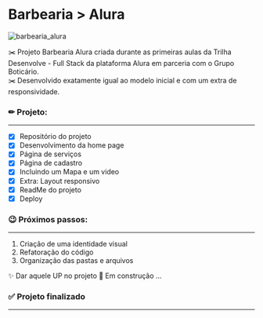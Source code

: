 # Barbearia > Alura 
![barbearia_alura](https://user-images.githubusercontent.com/71906862/222978999-38d83bf9-d26c-4daf-bdf4-e06a75ce1b54.png)

✂️ Projeto Barbearia Alura criada durante as primeiras aulas da Trilha Desenvolve - Full Stack da plataforma Alura em parceria com o Grupo Boticário. <br>
✂️ Desenvolvido exatamente igual ao modelo inicial e com um extra de responsividade.

### ✏ Projeto:
____________________
- [x] Repositório do projeto
- [x] Desenvolvimento da home page
- [x] Página de serviços
- [x] Página de cadastro
- [x] Incluindo um Mapa e um video
- [x] Extra: Layout responsivo
- [x] ReadMe do projeto
- [x] Deploy

### 😉 Próximos passos:
____________________
1. Criação de uma identidade visual
2. Refatoração do código
3. Organização das pastas e arquivos

✨ Dar aquele UP no projeto 🚧 Em construção ...


### ✅ Projeto finalizado
____________________

